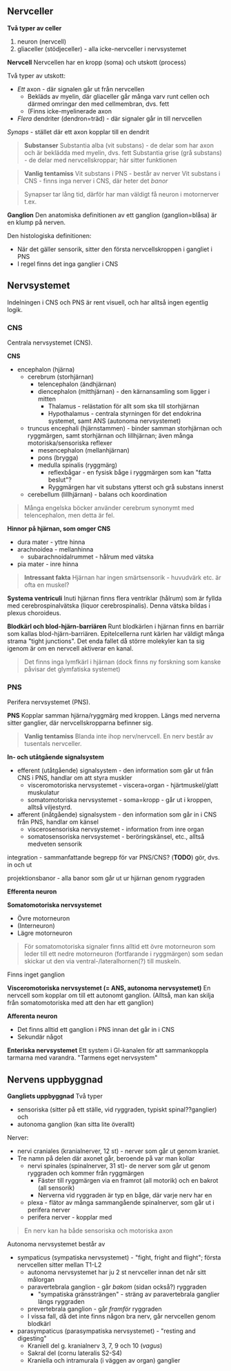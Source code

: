 ## Nervceller
**Två typer av celler**
1. neuron (nervcell)
2. gliaceller (stödjeceller) - alla icke-nervceller i nervsystemet

**Nervcell**
Nervcellen har en kropp (soma) och utskott (process)

Två typer av utskott:
- *Ett* axon - där signalen går ut från nervcellen
	- Bekläds av myelin, där gliaceller går många varv runt cellen och därmed omringar den med cellmembran, dvs. fett
	- (Finns icke-myelinerade axon
- *Flera* dendriter (dendron=träd) - där signaler går in till nervcellen

*Synaps* - stället där ett axon kopplar till en dendrit

> **Substanser**
> Substantia alba (vit substans) - de delar som har axon och är beklädda med myelin, dvs. fett
> Substantia grise (grå substans) - de delar med nervcellskroppar; här sitter funktionen

> **Vanlig tentamiss**
> Vit substans i PNS - består av nerver
> Vit substans i CNS - finns inga nerver i CNS, där heter det *banor*

> Synapser tar lång tid, därför har man väldigt få neuron i motornerver t.ex.

**Ganglion**
Den anatomiska definitionen av ett ganglion (ganglion=blåsa) är en klump på nerven.

Den histologiska definitionen:
- När det gäller sensorik, sitter den första nervcellskroppen i gangliet i PNS
- I regel finns det inga ganglier i CNS
## Nervsystemet
Indelningen i CNS och PNS är rent visuell, och har alltså ingen egentlig logik.
### CNS
Centrala nervsystemet (CNS).

**CNS**
- encephalon (hjärna)
	- cerebrum (storhjärnan)
		- telencephalon (ändhjärnan)
		- diencephalon (mitthjärnan) - den kärnansamling som ligger i mitten
			- Thalamus - relästation för allt som ska till storhjärnan
			- Hypothalamus - centrala styrningen för det endokrina systemet, samt ANS (autonoma nervsystemet)
	- truncus encephali (hjärnstammen) - binder samman storhjärnan och ryggmärgen, samt storhjärnan och lillhjärnan; även många motoriska/sensoriska reflexer
		- mesencephalon (mellanhjärnan)
		- pons (brygga)
		- medulla spinalis (ryggmärg)
			- reflexbågar - en fysisk båge i ryggmärgen som kan "fatta beslut"?
			- Ryggmärgen har vit substans ytterst och grå substans innerst
	- cerebellum (lillhjärnan) - balans och koordination

> Många engelska böcker använder cerebrum synonymt med telencephalon, men detta är fel.

**Hinnor på hjärnan, som omger CNS**
- dura mater - yttre hinna
- arachnoidea - mellanhinna
	- subarachnoidalrummet - hålrum med vätska
- pia mater - inre hinna

> **Intressant fakta**
> Hjärnan har ingen smärtsensorik - huvudvärk etc. är ofta en muskel?

**Systema ventriculi**
Inuti hjärnan finns flera ventriklar (hålrum) som är fyllda med cerebrospinalvätska (liquor cerebrospinalis). Denna vätska bildas i plexus choroideus.

**Blodkärl och blod-hjärn-barriären**
Runt blodkärlen i hjärnan finns en barriär som kallas blod-hjärn-barriären. Epitelcellerna runt kärlen har väldigt många strama "tight junctions". Det enda fallet då större molekyler kan ta sig igenom är om en nervcell aktiverar en kanal.

> Det finns inga lymfkärl i hjärnan (dock finns ny forskning som kanske påvisar det glymfatiska systemet)
### PNS
Perifera nervsystemet (PNS).

**PNS**
Kopplar samman hjärna/ryggmärg med kroppen. Längs med nerverna sitter ganglier, där nervcellskropparna befinner sig.

> **Vanlig tentamiss**
> Blanda inte ihop nerv/nervcell. En nerv består av tusentals nervceller.

**In- och utåtgående signalsystem**
- efferent (utåtgående) signalsystem - den information som går ut från CNS i PNS, handlar om att styra muskler
	- visceromotoriska nervsystemet - viscera=organ - hjärtmuskel/glatt muskulatur
	- somatomotoriska nervsystemet - soma=kropp - går ut i kroppen, alltså viljestyrd.
- afferent (inåtgående) signalsystem - den information som går in i CNS från PNS, handlar om känsel
	- viscerosensoriska nervsystemet - information from inre organ
	- somatosensoriska nervsystemet - beröringskänsel, etc., alltså medveten sensorik

integration - sammanfattande begrepp för var PNS/CNS? (**TODO**) gör, dvs. in och ut

projektionsbanor - alla banor som går ut ur hjärnan genom ryggraden

**Efferenta neuron**

**Somatomotoriska nervsystemet**
- Övre motorneuron
- (Interneuron)
- Lägre motorneuron

> För somatomotoriska signaler finns alltid ett övre motorneuron som leder till ett nedre motorneuron (fortfarande i ryggmärgen) som sedan skickar ut den via ventral-/lateralhornen(?) till muskeln.

Finns inget ganglion

**Visceromotoriska nervsystemet (= ANS, autonoma nervsystemet)**
En nervcell som kopplar om till ett autonomt ganglion. (Alltså, man kan skilja från somatomotoriska med att den har ett ganglion)

**Afferenta neuron**
- Det finns alltid ett ganglion i PNS innan det går in i CNS
- Sekundär något

**Enteriska nervsystemet**
Ett system i GI-kanalen för att sammankoppla tarmarna med varandra. "Tarmens eget nervsystem"
## Nervens uppbyggnad
**Gangliets uppbyggnad**
Två typer
- sensoriska (sitter på ett ställe, vid ryggraden, typiskt spinal??ganglier) och
- autonoma ganglion (kan sitta lite överallt)

Nerver:
- nervi craniales (kranialnerver, 12 st) - nerver som går ut genom kraniet.
- Tre namn på delen där axonet går, beroende på var man kollar 
	- nervi spinales (spinalnerver, 31 st)- de nerver som går ut genom ryggraden och kommer från ryggmärgen
		- Fäster till ryggmärgen via en framrot (all motorik) och en bakrot (all sensorik)
		- Nerverna vid ryggraden är typ en båge, där varje nerv har en 
	- plexa - flätor av många sammangående spinalnerver, som går ut i perifera nerver
	- perifera nerver - kopplar med 

> En nerv kan ha både sensoriska och motoriska axon

Autonoma nervsystemet består av 
- sympaticus (sympatiska nervsystemet) - "fight, fright and flight"; första nervcellen sitter mellan T1-L2
	- autonoma nervsystemet har ju 2 st nervceller innan det når sitt målorgan
	- paravertebrala ganglion - går *bakom* (sidan också?) ryggraden
		- "sympatiska gränssträngen" - sträng av paravertebrala ganglier längs ryggraden
	- prevertebrala ganglion - går *framför* ryggraden
	- I vissa fall, då det inte finns någon bra nerv, går nervcellen genom blodkärl
- parasympaticus (parasympatiska nervsystemet) - "resting and digesting"
	- Kraniell del g. kranialnerv 3, 7, 9 och 10 (*vagus*)
	- Sakral del (cornu lateralis S2-S4)
	- Kraniella och intramurala (i väggen av organ) ganglier